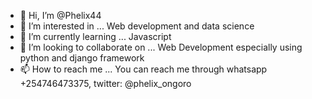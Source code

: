 - 👋 Hi, I’m @Phelix44
- 👀 I’m interested in ... Web development and data science
- 🌱 I’m currently learning ... Javascript
- 💞️ I’m looking to collaborate on ... Web Development especially using python and django framework
- 📫 How to reach me ... You can reach me through whatsapp +254746473375, twitter: @phelix_ongoro

<!---
Phelix44/Phelix44 is a ✨ special ✨ repository because its `README.md` (this file) appears on your GitHub profile.
You can click the Preview link to take a look at your changes.
--->
